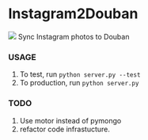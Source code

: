 # Instagram2Douban
![](https://magnum.travis-ci.com/Wilbeibi/Instagram2Douban.svg?token=sym9cLj5p97ch3Hd2dYg)
Sync Instagram photos to Douban

### USAGE
1. To test, run `python server.py --test`
2. To production, run `python server.py`

### TODO
1. Use motor instead of pymongo
2. refactor code infrastucture.
